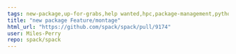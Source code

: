 ```yaml
---
tags: new-package,up-for-grabs,help wanted,hpc,package-management,python
title: "new package Feature/montage"
html_url: "https://github.com/spack/spack/pull/9174"
user: Miles-Perry
repo: spack/spack
---
```


